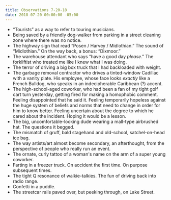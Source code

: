 ```yaml
---
title: Observations 7-20-18
date: 2018-07-20 00:00:00 -05:00
---
```


* “Tourists” as a way to refer to touring musicians.
* Being saved by a friendly dog-walker from parking in a street cleaning zone where there was no notice.
* The highway sign that read “Posen / Harvey / Midlothian.” The sound of “Midlothian.” On the way back, a bonus: “Dixmoor.”
* The warehouse attendant who says “have a good day *please*.” The forkliftist who treated me like I knew what I was doing.
* The terror of driving a big box truck that I had backloaded with weight.
* The garbage removal contractor who drives a tinted-window Cadillac with a vanity plate. His employee, whose face looks *exactly* like a French Bulldog, who speaks in an indecipherable Caribbean (?) accent.
* The high-school-aged coworker, who had been a fan of my tight golf cart turn yesterday, getting fired for making a homophobic comment. Feeling disappointed that he said it. Feeling temporarily hopeless against the huge system of beliefs and norms that need to change in order for him to know better. Feeling uncertain about the degree to which he cared about the incident. Hoping it would be a lesson.
* The big, uncomfortable-looking dude wearing a mall-type airbrushed hat. The questions it begged.
* The mismatch of gruff, bald stagehand and old-school, satchel-on-head ice bag.
* The way artists/art almost become secondary, an afterthought, from the perspective of people who really run an event.
* The ornate, curly tattoo of a woman's name on the arm of a super young coworker.
* Farting in a freezer truck. On accident the first time. On purpose subsequent times.
* The tight Q resonance of walkie-talkies. The fun of driving back into radio range.
* Confetti in a puddle.
* The streetcar rails paved over, but peeking through, on Lake Street.

